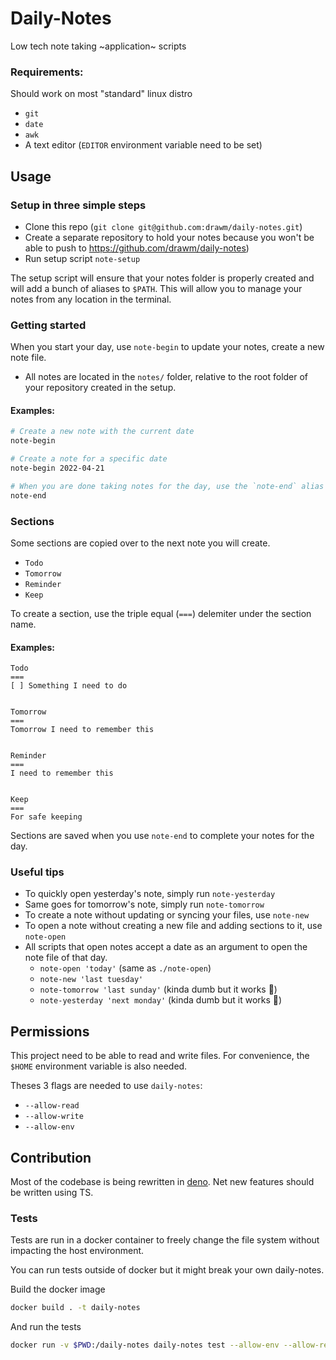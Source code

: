 Daily-Notes
===

Low tech note taking ~application~ scripts

### Requirements:
Should work on most "standard" linux distro
* `git`
* `date`
* `awk`
* A text editor (`EDITOR` environment variable need to be set)

## Usage

### Setup in three simple steps
* Clone this repo (`git clone git@github.com:drawm/daily-notes.git`)
* Create a separate repository to hold your notes because you won't be able to push to https://github.com/drawm/daily-notes)
* Run setup script `note-setup`

The setup script will ensure that your notes folder is properly created and will add a bunch of aliases to `$PATH`. This will allow you to manage your notes from any location in the terminal.

### Getting started
When you start your day, use `note-begin` to update your notes, create a new note file.

* All notes are located in the `notes/` folder, relative to the root folder of your repository created in the setup.

#### Examples:
```bash
# Create a new note with the current date
note-begin

# Create a note for a specific date
note-begin 2022-04-21

# When you are done taking notes for the day, use the `note-end` alias to save your notes and extract some sections for the next day.
note-end
```

### Sections
Some sections are copied over to the next note you will create.
* `Todo`
* `Tomorrow`
* `Reminder`
* `Keep`

To create a section, use the triple equal (`===`) delemiter under the section name.


#### Examples:
```
Todo
===
[ ] Something I need to do


Tomorrow
===
Tomorrow I need to remember this


Reminder
===
I need to remember this


Keep
===
For safe keeping
```

Sections are saved when you use `note-end` to complete your notes for the day.

### Useful tips
* To quickly open yesterday's note, simply run `note-yesterday`
* Same goes for tomorrow's note, simply run `note-tomorrow`
* To create a note without updating or syncing your files, use `note-new` 
* To open a note without creating a new file and adding sections to it, use `note-open`
* All scripts that open notes accept a date as an argument to open the note file of that day.
    * `note-open 'today'` (same as `./note-open`)
    * `note-new 'last tuesday'`
    * `note-tomorrow 'last sunday'` (kinda dumb but it works :shrug:)
    * `note-yesterday 'next monday'` (kinda dumb but it works :shrug:)

## Permissions
This project need to be able to read and write files. For convenience, the `$HOME` environment variable is also needed.

Theses 3 flags are needed to use `daily-notes`:
* `--allow-read`
* `--allow-write`
* `--allow-env`

## Contribution
Most of the codebase is being rewritten in [deno](https://deno.land).
Net new features should be written using TS. 


### Tests
Tests are run in a docker container to freely change the file system without impacting the host environment.

You can run tests outside of docker but it might break your own daily-notes.

Build the docker image
```bash
docker build . -t daily-notes
``` 

And run the tests
```bash
docker run -v $PWD:/daily-notes daily-notes test --allow-env --allow-read --allow-write --unstable 
```
